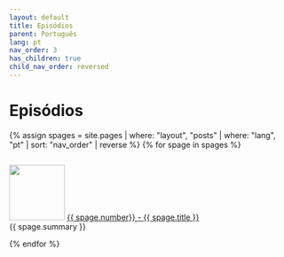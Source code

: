```yaml
---
layout: default
title: Episódios
parent: Português
lang: pt
nav_order: 3
has_children: true
child_nav_order: reversed
---
```


# Episódios
{% assign spages = site.pages | where: "layout", "posts" | where: "lang", "pt" | sort: "nav_order" | reverse %}
{% for spage in spages %}
<div style="display: flex;">
    <p class="episode">
    <img class="thumbnail" src="../../{{ spage.path | remove: spage.name }}/{{ spage.img }}" width="100" height="100">
    <a href="{{ spage.url }}">{{ spage.number}} - {{ spage.title }}</a><br>
    {{ spage.summary }}
    </p>
</div>
{% endfor %}
